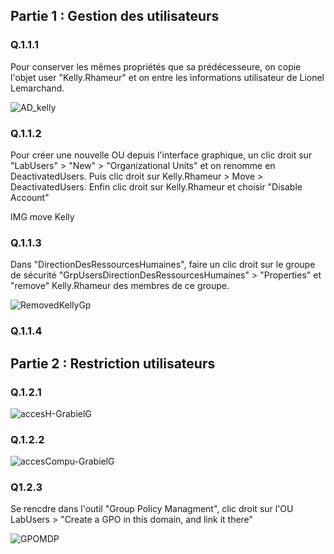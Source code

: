 ## Partie 1 : Gestion des utilisateurs

### Q.1.1.1

Pour conserver les mêmes propriétés que sa prédécesseure, on copie l'objet user "Kelly.Rhameur" et on entre les informations utilisateur de Lionel Lemarchand.

![AD_kelly](https://github.com/user-attachments/assets/e116a530-b20d-4ef8-bb57-41e467c5e92c)

### Q.1.1.2

Pour créer une nouvelle OU depuis l'interface graphique, un clic droit sur "LabUsers" > "New" > "Organizational Units" et on renomme en DeactivatedUsers. Puis clic droit sur Kelly.Rhameur > Move > DeactivatedUsers. Enfin clic droit sur Kelly.Rhameur et choisir "Disable Account"

IMG move Kelly

### Q.1.1.3

Dans "DirectionDesRessourcesHumaines", faire un clic droit sur le groupe de sécurité "GrpUsersDirectionDesRessourcesHumaines" > "Properties" et "remove" Kelly.Rhameur des membres de ce groupe.

![RemovedKellyGp](https://github.com/user-attachments/assets/6dcea18b-fbe6-4e24-8b83-3d30ba68777c)

### Q.1.1.4

## Partie 2 : Restriction utilisateurs

### Q.1.2.1

![accesH-GrabielG](https://github.com/user-attachments/assets/b978efa6-cf5c-4a63-83dd-817e5c7973c7)


### Q.1.2.2

![accesCompu-GrabielG](https://github.com/user-attachments/assets/5a6db46e-12d7-4a04-b506-8a71e3ab177b)


### Q1.2.3

Se rencdre dans l'outil "Group Policy Managment", clic droit sur l'OU LabUsers > "Create a GPO in this domain, and link it there"

![GPOMDP](https://github.com/user-attachments/assets/01ddc9cf-4469-451d-a50f-2dbb183318c0)

